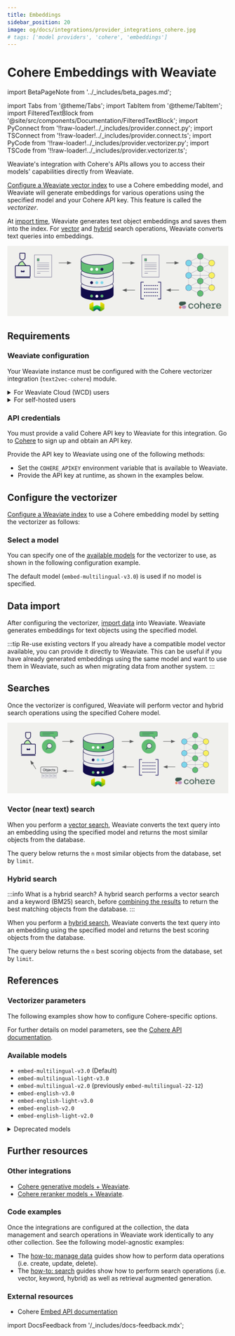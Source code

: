 ```yaml
---
title: Embeddings
sidebar_position: 20
image: og/docs/integrations/provider_integrations_cohere.jpg
# tags: ['model providers', 'cohere', 'embeddings']
---
```


# Cohere Embeddings with Weaviate

import BetaPageNote from '../_includes/beta_pages.md';

<BetaPageNote />

import Tabs from '@theme/Tabs';
import TabItem from '@theme/TabItem';
import FilteredTextBlock from '@site/src/components/Documentation/FilteredTextBlock';
import PyConnect from '!!raw-loader!../_includes/provider.connect.py';
import TSConnect from '!!raw-loader!../_includes/provider.connect.ts';
import PyCode from '!!raw-loader!../_includes/provider.vectorizer.py';
import TSCode from '!!raw-loader!../_includes/provider.vectorizer.ts';

Weaviate's integration with Cohere's APIs allows you to access their models' capabilities directly from Weaviate.

[Configure a Weaviate vector index](#configure-the-vectorizer) to use a Cohere embedding model, and Weaviate will generate embeddings for various operations using the specified model and your Cohere API key. This feature is called the *vectorizer*.

At [import time](#data-import), Weaviate generates text object embeddings and saves them into the index. For [vector](#vector-near-text-search) and [hybrid](#hybrid-search) search operations, Weaviate converts text queries into embeddings.

![Embedding integration illustration](../_includes/integration_cohere_embedding.png)

## Requirements

### Weaviate configuration

Your Weaviate instance must be configured with the Cohere vectorizer integration (`text2vec-cohere`) module.

<details>
  <summary>For Weaviate Cloud (WCD) users</summary>

This integration is enabled by default on Weaviate Cloud (WCD) serverless instances.

</details>

<details>
  <summary>For self-hosted users</summary>

- Check the [cluster metadata](../../config-refs/meta.md) to verify if the module is enabled.
- Follow the [how-to configure modules](../../configuration/modules.md) guide to enable the module in Weaviate.

</details>

### API credentials

You must provide a valid Cohere API key to Weaviate for this integration. Go to [Cohere](https://cohere.com/) to sign up and obtain an API key.

Provide the API key to Weaviate using one of the following methods:

- Set the `COHERE_APIKEY` environment variable that is available to Weaviate.
- Provide the API key at runtime, as shown in the examples below.

<Tabs groupId="languages">

 <TabItem value="py" label="Python API v4">
    <FilteredTextBlock
      text={PyConnect}
      startMarker="# START CohereInstantiation"
      endMarker="# END CohereInstantiation"
      language="py"
    />
  </TabItem>

 <TabItem value="js" label="JS/TS API v3">
    <FilteredTextBlock
      text={TSConnect}
      startMarker="// START CohereInstantiation"
      endMarker="// END CohereInstantiation"
      language="ts"
    />
  </TabItem>

</Tabs>

## Configure the vectorizer

[Configure a Weaviate index](../../manage-data/collections.mdx#specify-a-vectorizer) to use a Cohere embedding model by setting the vectorizer as follows:

<Tabs groupId="languages">
  <TabItem value="py" label="Python API v4">
    <FilteredTextBlock
      text={PyCode}
      startMarker="# START BasicVectorizerCohere"
      endMarker="# END BasicVectorizerCohere"
      language="py"
    />
  </TabItem>

  <TabItem value="js" label="JS/TS API v3">
    <FilteredTextBlock
      text={TSCode}
      startMarker="// START BasicVectorizerCohere"
      endMarker="// END BasicVectorizerCohere"
      language="ts"
    />
  </TabItem>

</Tabs>

### Select a model

You can specify one of the [available models](#available-models) for the vectorizer to use, as shown in the following configuration example.

<Tabs groupId="languages">
  <TabItem value="py" label="Python API v4">
    <FilteredTextBlock
      text={PyCode}
      startMarker="# START VectorizerCohereCustomModel"
      endMarker="# END VectorizerCohereCustomModel"
      language="py"
    />
  </TabItem>

  <TabItem value="js" label="JS/TS API v3">
    <FilteredTextBlock
      text={TSCode}
      startMarker="// START VectorizerCohereCustomModel"
      endMarker="// END VectorizerCohereCustomModel"
      language="ts"
    />
  </TabItem>

</Tabs>

The default model (`embed-multilingual-v3.0`) is used if no model is specified.

## Data import

After configuring the vectorizer, [import data](../../manage-data/import.mdx) into Weaviate. Weaviate generates embeddings for text objects using the specified model.

<Tabs groupId="languages">

 <TabItem value="py" label="Python API v4">
    <FilteredTextBlock
      text={PyCode}
      startMarker="# START BatchImportExample"
      endMarker="# END BatchImportExample"
      language="py"
    />
  </TabItem>

 <TabItem value="js" label="JS/TS API v3">
    <FilteredTextBlock
      text={TSCode}
      startMarker="// START BatchImportExample"
      endMarker="// END BatchImportExample"
      language="ts"
    />
  </TabItem>

</Tabs>

:::tip Re-use existing vectors
If you already have a compatible model vector available, you can provide it directly to Weaviate. This can be useful if you have already generated embeddings using the same model and want to use them in Weaviate, such as when migrating data from another system.
:::

## Searches

Once the vectorizer is configured, Weaviate will perform vector and hybrid search operations using the specified Cohere model.

![Embedding integration at search illustration](../_includes/integration_cohere_embedding_search.png)

### Vector (near text) search

When you perform a [vector search](../../search/similarity.md#search-with-text), Weaviate converts the text query into an embedding using the specified model and returns the most similar objects from the database.

The query below returns the `n` most similar objects from the database, set by `limit`.

<Tabs groupId="languages">

 <TabItem value="py" label="Python API v4">
    <FilteredTextBlock
      text={PyCode}
      startMarker="# START NearTextExample"
      endMarker="# END NearTextExample"
      language="py"
    />
  </TabItem>

 <TabItem value="js" label="JS/TS API v3">
    <FilteredTextBlock
      text={TSCode}
      startMarker="// START NearTextExample"
      endMarker="// END NearTextExample"
      language="ts"
    />
  </TabItem>

</Tabs>

### Hybrid search

:::info What is a hybrid search?
A hybrid search performs a vector search and a keyword (BM25) search, before [combining the results](../../search/hybrid.md#change-the-ranking-method) to return the best matching objects from the database.
:::

When you perform a [hybrid search](../../search/hybrid.md), Weaviate converts the text query into an embedding using the specified model and returns the best scoring objects from the database.

The query below returns the `n` best scoring objects from the database, set by `limit`.

<Tabs groupId="languages">

 <TabItem value="py" label="Python API v4">
    <FilteredTextBlock
      text={PyCode}
      startMarker="# START HybridExample"
      endMarker="# END HybridExample"
      language="py"
    />
  </TabItem>

 <TabItem value="js" label="JS/TS API v3">
    <FilteredTextBlock
      text={TSCode}
      startMarker="// START HybridExample"
      endMarker="// END HybridExample"
      language="ts"
    />
  </TabItem>

</Tabs>

## References

### Vectorizer parameters

The following examples show how to configure Cohere-specific options.

<Tabs groupId="languages">
  <TabItem value="py" label="Python API v4">
    <FilteredTextBlock
      text={PyCode}
      startMarker="# START FullVectorizerCohere"
      endMarker="# END FullVectorizerCohere"
      language="py"
    />
  </TabItem>

  <TabItem value="js" label="JS/TS API v3">
    <FilteredTextBlock
      text={TSCode}
      startMarker="// START FullVectorizerCohere"
      endMarker="// END FullVectorizerCohere"
      language="ts"
    />
  </TabItem>

</Tabs>

For further details on model parameters, see the [Cohere API documentation](https://docs.cohere.com/reference/embed).

### Available models

- `embed-multilingual-v3.0` (Default)
- `embed-multilingual-light-v3.0`
- `embed-multilingual-v2.0` (previously `embed-multilingual-22-12`)
- `embed-english-v3.0`
- `embed-english-light-v3.0`
- `embed-english-v2.0`
- `embed-english-light-v2.0`

<details>
  <summary>Deprecated models</summary>

The following models are available, but deprecated:
- `multilingual-22-12`
- `large`
- `medium`
- `small`

</details>

## Further resources

### Other integrations

- [Cohere generative models + Weaviate](./generative.md).
- [Cohere reranker models + Weaviate](./reranker.md).

### Code examples

Once the integrations are configured at the collection, the data management and search operations in Weaviate work identically to any other collection. See the following model-agnostic examples:

- The [how-to: manage data](../../manage-data/index.md) guides show how to perform data operations (i.e. create, update, delete).
- The [how-to: search](../../search/index.md) guides show how to perform search operations (i.e. vector, keyword, hybrid) as well as retrieval augmented generation.

### External resources

- Cohere [Embed API documentation](https://docs.cohere.com/reference/embed)

import DocsFeedback from '/_includes/docs-feedback.mdx';

<DocsFeedback/>
